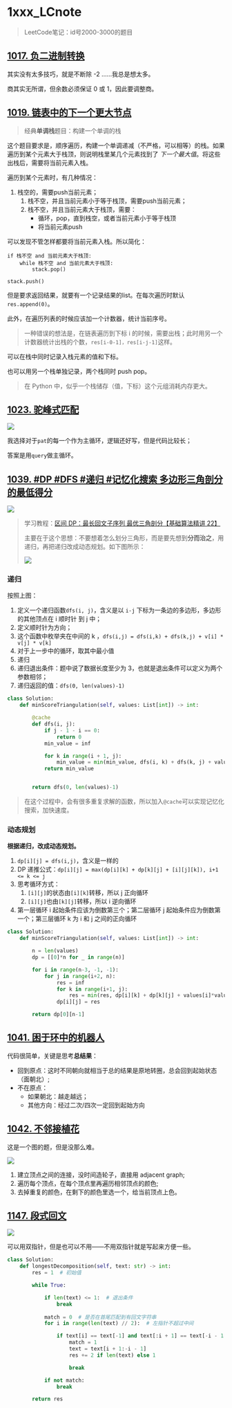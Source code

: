 # 1xxx_LCnote

> LeetCode笔记：id号2000-3000的题目

## [1017. 负二进制转换](https://leetcode.cn/problems/convert-to-base-2/)

其实没有太多技巧，就是不断除 -2 ......我总是想太多。

商其实无所谓，但余数必须保证 0 或 1，因此要调整商。



## [1019. 链表中的下一个更大节点](https://leetcode.cn/problems/next-greater-node-in-linked-list/)

> 经典**单调栈**题目：构建一个单调的栈

这个题目要求是，顺序遍历，构建一个单调递减（不严格，可以相等）的栈。如果遍历到某个元素大于栈顶，则说明栈里某几个元素找到了 *下一个最大值*。将这些出栈后，需要将当前元素入栈。

遍历到某个元素时，有几种情况：

1. 栈空的，需要push当前元素；
   1. 栈不空，并且当前元素小于等于栈顶，需要push当前元素；
   2. 栈不空，并且当前元素大于栈顶，需要：
      - 循环，pop，直到栈空，或者当前元素小于等于栈顶
      - 将当前元素push

可以发现不管怎样都要将当前元素入栈。所以简化：

```
if 栈不空 and 当前元素大于栈顶:
	while 栈不空 and 当前元素大于栈顶:
		stack.pop()

stack.push()
```

但是要求返回结果，就要有一个记录结果的list。在每次遍历时默认`res.append(0)`。

 此外，在遍历列表的时候应该加一个计数器，统计当前序号。

> 一种错误的想法是，在链表遍历到下标 i 的时候，需要出栈；此时用另一个计数器统计出栈的个数，`res[i-0-1]，res[i-j-1]`这样。

可以在栈中同时记录入栈元素的值和下标。

也可以用另一个栈单独记录，两个栈同时 push pop。

> 在 Python 中，似乎一个栈储存（值，下标）这个元组消耗内存更大。



## [1023. 驼峰式匹配](https://leetcode.cn/problems/camelcase-matching/)

![](https://i.imgur.com/YTLaion.png)

我选择对于`pat`的每一个作为主循环，逻辑还好写，但是代码比较长；

答案是用`query`做主循环。



## [1039. #DP #DFS #递归 #记忆化搜索 多边形三角剖分的最低得分](https://leetcode.cn/problems/minimum-score-triangulation-of-polygon/)

![](https://i.imgur.com/rUYKDBm.png)

> 学习教程：[区间 DP：最长回文子序列 最优三角剖分【基础算法精讲 22】](https://www.bilibili.com/video/BV1Gs4y1E7EU)
>
> 主要在于这个思想：不要想着怎么划分三角形，而是要先想到**分而治之**，用递归，再把递归改成动态规划。如下图所示：
>
> ![](https://i.imgur.com/nQAtjSN.png)

### 递归

按照上图：

1. 定义一个递归函数`dfs(i, j)`，含义是以 `i-j` 下标为一条边的多边形，多边形的其他顶点在 i 顺时针 到 j 中；
2. 定义顺时针为方向；
3. 这个函数中枚举夹在中间的 k ，`dfs(i,j) = dfs(i,k) + dfs(k,j) + v[i] * v[j] * v[k]`
4. 对于上一步中的循环，取其中最小值
5. 递归
6. 递归退出条件：题中说了数据长度至少为 3，也就是退出条件可以定义为两个参数相邻；
7. 递归返回的值：`dfs(0, len(values)-1)`

```python
class Solution:
    def minScoreTriangulation(self, values: List[int]) -> int:

        @cache
        def dfs(i, j):
            if j - 1 - i == 0:
                return 0
            min_value = inf

            for k in range(i + 1, j):
                min_value = min(min_value, dfs(i, k) + dfs(k, j) + values[i] * values[j] * values[k])
            return min_value


        return dfs(0, len(values)-1)
```

> 在这个过程中，会有很多重复求解的函数，所以加入`@cache`可以实现记忆化搜索，加快速度。



### 动态规划

**根据递归，改成动态规划。**

1. `dp[i][j] = dfs(i,j)`，含义是一样的
2. DP 递推公式：`dp[i][j] = max(dp[i][k] + dp[k][j] + [i][j][k]), i+1 <= k <= j`
3. 思考循环方式：
   1. `[i][j]`的状态由`[i][k]`转移，所以 j 正向循环
   2. `[i][j]`也由`[k][j]`转移，所以 i 逆向循环
4. 第一层循环 i 起始条件应该为倒数第三个；第二层循环 j 起始条件应为倒数第一个；第三层循环 k 为 i 和 j 之间的正向循环



```python
class Solution:
    def minScoreTriangulation(self, values: List[int]) -> int:

        n = len(values)
        dp = [[0]*n for _ in range(n)]

        for i in range(n-3, -1, -1):
            for j in range(i+2, n):
                res = inf
                for k in range(i+1, j):
                    res = min(res, dp[i][k] + dp[k][j] + values[i]*values[j]*values[k])
                dp[i][j] = res

        return dp[0][n-1]
```









## [1041. 困于环中的机器人](https://leetcode.cn/problems/robot-bounded-in-circle/)

代码很简单，关键是思考**总结果**：

- 回到原点：这时不同朝向就相当于总的结果是原地转圈，总会回到起始状态（面朝北）;
- 不在原点：
  - 如果朝北：越走越远；
  - 其他方向：经过二次/四次一定回到起始方向

## [1042. 不邻接植花](https://leetcode.cn/problems/flower-planting-with-no-adjacent/)

这是一个图的题，但是没那么难。

![](https://i.imgur.com/ZB2lZcU.png)

1. 建立顶点之间的连接，没时间造轮子，直接用 adjacent graph;
2. 遍历每个顶点，在每个顶点里再遍历相邻顶点的颜色;
3. 去掉重复的颜色，在剩下的颜色里选一个，给当前顶点上色。





## [1147. 段式回文](https://leetcode.cn/problems/longest-chunked-palindrome-decomposition/)

![](https://i.imgur.com/UrWfAaP.png)

可以用双指针，但是也可以不用——不用双指针就是写起来方便一些。

```python
class Solution:
    def longestDecomposition(self, text: str) -> int:
        res = 1  # 初始值

        while True:

            if len(text) <= 1:  # 退出条件
                break
            
            match = 0  # 是否在首尾匹配到有回文字符串
            for i in range(len(text) // 2):  # 左指针不超过中间

                if text[i] == text[-1] and text[:i + 1] == text[-i - 1:]:  # 匹配到了
                    match = 1
                    text = text[i + 1:-i - 1]
                    res += 2 if len(text) else 1

                    break

            if not match:
                break

        return res
```